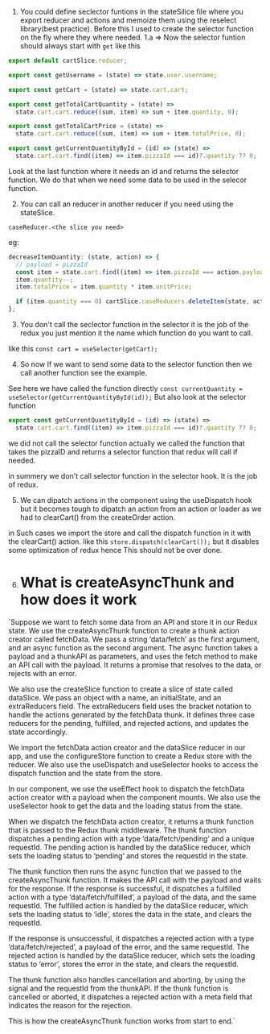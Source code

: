 1. You could define seclector funtions in the stateSilice file where you export reducer and actions and memoize them using the reselect library(best practice). Before this I used to create the selector function on the fly where they where needed.
   1.a => Now the selector funtion should always start with `get` like this

```javascript
export default cartSlice.reducer;

export const getUsername = (state) => state.user.username;

export const getCart = (state) => state.cart.cart;

export const getTotalCartQuantity = (state) =>
  state.cart.cart.reduce((sum, item) => sum + item.quantity, 0);

export const getTotalCartPrice = (state) =>
  state.cart.cart.reduce((sum, item) => sum + item.totalPrice, 0);

export const getCurrentQuantityById = (id) => (state) =>
  state.cart.cart.find((item) => item.pizzaId === id)?.quantity ?? 0;
```

Look at the last function where it needs an id and returns the selector function. We do that when we need some data to be used in the selecor function.

2. You can call an reducer in another reducer if you need using the stateSlice.

`caseReducer.<the slice you need>`

eg:

```javascript
decreaseItemQuantity: (state, action) => {
  // payload = pizzaId
  const item = state.cart.find((item) => item.pizzaId === action.payload);
  item.quantity--;
  item.totalPrice = item.quantity * item.unitPrice;

  if (item.quantity === 0) cartSlice.caseReducers.deleteItem(state, action);
};
```

3. You don't call the seclector function in the selector it is the job of the redux you just mention it the name which function do you want to call.

like this `const cart = useSelector(getCart);`

4. So now If we want to send some data to the selector function then we call another function see the example.

See here we have called the function directly
`const currentQuantity = useSelector(getCurrentQuantityById(id));`
But also look at the selector function

```javascript
export const getCurrentQuantityById = (id) => (state) =>
  state.cart.cart.find((item) => item.pizzaId === id)?.quantity ?? 0;
```

we did not call the selector function actually we called the function that takes the pizzaID and returns a selector function that redux will call if needed.

in summery we don't call selector function in the selector hook. It is the job of redux.

5. We can dipatch actions in the component using the useDispatch hook but it becomes tough to dipatch an action from an action or loader as we had to clearCart() from the createOrder action.

in Such cases we import the store and call the dispatch function in it with the clearCart() action.
like this `store.dispatch(clearCart());` but it disables some optimization of redux hence This should not be over done.

6. # What is createAsyncThunk and how does it work

`Suppose we want to fetch some data from an API and store it in our Redux state. We use the createAsyncThunk function to create a thunk action creator called fetchData. We pass a string ‘data/fetch’ as the first argument, and an async function as the second argument. The async function takes a payload and a thunkAPI as parameters, and uses the fetch method to make an API call with the payload. It returns a promise that resolves to the data, or rejects with an error.

We also use the createSlice function to create a slice of state called dataSlice. We pass an object with a name, an initialState, and an extraReducers field. The extraReducers field uses the bracket notation to handle the actions generated by the fetchData thunk. It defines three case reducers for the pending, fulfilled, and rejected actions, and updates the state accordingly.

We import the fetchData action creator and the dataSlice reducer in our app, and use the configureStore function to create a Redux store with the reducer. We also use the useDispatch and useSelector hooks to access the dispatch function and the state from the store.

In our component, we use the useEffect hook to dispatch the fetchData action creator with a payload when the component mounts. We also use the useSelector hook to get the data and the loading status from the state.

When we dispatch the fetchData action creator, it returns a thunk function that is passed to the Redux thunk middleware. The thunk function dispatches a pending action with a type ‘data/fetch/pending’ and a unique requestId. The pending action is handled by the dataSlice reducer, which sets the loading status to ‘pending’ and stores the requestId in the state.

The thunk function then runs the async function that we passed to the createAsyncThunk function. It makes the API call with the payload and waits for the response. If the response is successful, it dispatches a fulfilled action with a type ‘data/fetch/fulfilled’, a payload of the data, and the same requestId. The fulfilled action is handled by the dataSlice reducer, which sets the loading status to ‘idle’, stores the data in the state, and clears the requestId.

If the response is unsuccessful, it dispatches a rejected action with a type ‘data/fetch/rejected’, a payload of the error, and the same requestId. The rejected action is handled by the dataSlice reducer, which sets the loading status to ‘error’, stores the error in the state, and clears the requestId.

The thunk function also handles cancellation and aborting, by using the signal and the requestId from the thunkAPI. If the thunk function is cancelled or aborted, it dispatches a rejected action with a meta field that indicates the reason for the rejection.

This is how the createAsyncThunk function works from start to end.`
